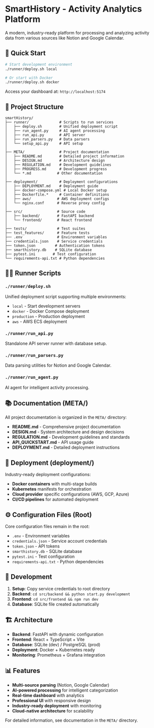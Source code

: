 # SmartHistory - Activity Analytics Platform

A modern, industry-ready platform for processing and analyzing activity data from various sources like Notion and Google Calendar.

## 🚀 Quick Start

```bash
# Start development environment
./runner/deploy.sh local

# Or start with Docker
./runner/deploy.sh docker
```

Access your dashboard at: `http://localhost:5174`

## 📁 Project Structure

```
smartHistory/
├── runner/              # Scripts to run services
│   ├── deploy.sh        # Unified deployment script
│   ├── run_agent.py     # AI agent processing
│   ├── run_api.py       # API server
│   ├── run_parsers.py   # Data parsers
│   └── setup_api.py     # API setup
│
├── META/                # Project documentation
│   ├── README.md        # Detailed project information
│   ├── DESIGN.md        # Architecture design
│   ├── REGULATION.md    # Development guidelines
│   ├── PROGRESS.md      # Development progress
│   └── *.md            # Other documentation
│
├── deployment/          # Deployment configurations
│   ├── DEPLOYMENT.md    # Deployment guide
│   ├── docker-compose.yml # Local Docker setup
│   ├── Dockerfile.*     # Container definitions
│   ├── aws/            # AWS deployment configs
│   └── nginx.conf      # Reverse proxy config
│
├── src/                # Source code
│   ├── backend/        # FastAPI backend
│   └── frontend/       # React frontend
│
├── tests/              # Test suites
├── test_features/      # Feature tests
├── .env                # Environment variables
├── credentials.json    # Service credentials
├── token.json         # Authentication tokens
├── smarthistory.db    # SQLite database
├── pytest.ini        # Test configuration
└── requirements-api.txt # Python dependencies
```

## 🏃‍♂️ Runner Scripts

### `./runner/deploy.sh`
Unified deployment script supporting multiple environments:
- `local` - Start development servers
- `docker` - Docker Compose deployment
- `production` - Production deployment
- `aws` - AWS ECS deployment

### `./runner/run_api.py`
Standalone API server runner with database setup.

### `./runner/run_parsers.py`
Data parsing utilities for Notion and Google Calendar.

### `./runner/run_agent.py`
AI agent for intelligent activity processing.

## 📚 Documentation (META/)

All project documentation is organized in the `META/` directory:

- **README.md** - Comprehensive project documentation
- **DESIGN.md** - System architecture and design decisions  
- **REGULATION.md** - Development guidelines and standards
- **API_QUICKSTART.md** - API usage guide
- **DEPLOYMENT.md** - Detailed deployment instructions

## 🐳 Deployment (deployment/)

Industry-ready deployment configurations:

- **Docker containers** with multi-stage builds
- **Kubernetes** manifests for orchestration
- **Cloud provider** specific configurations (AWS, GCP, Azure)
- **CI/CD pipelines** for automated deployment

## ⚙️ Configuration Files (Root)

Core configuration files remain in the root:

- `.env` - Environment variables
- `credentials.json` - Service account credentials
- `token.json` - API tokens
- `smarthistory.db` - SQLite database
- `pytest.ini` - Test configuration
- `requirements-api.txt` - Python dependencies

## 🔧 Development

1. **Setup**: Copy service credentials to root directory
2. **Backend**: `cd src/backend && python start.py development`  
3. **Frontend**: `cd src/frontend && npm run dev`
4. **Database**: SQLite file created automatically

## 🏗️ Architecture

- **Backend**: FastAPI with dynamic configuration
- **Frontend**: React + TypeScript + Vite
- **Database**: SQLite (dev) / PostgreSQL (prod)
- **Deployment**: Docker + Kubernetes ready
- **Monitoring**: Prometheus + Grafana integration

## 📊 Features

- **Multi-source parsing** (Notion, Google Calendar)
- **AI-powered processing** for intelligent categorization
- **Real-time dashboard** with analytics
- **Professional UI** with responsive design
- **Industry-ready deployment** with monitoring
- **Cloud-native architecture** for scalability

For detailed information, see documentation in the `META/` directory.